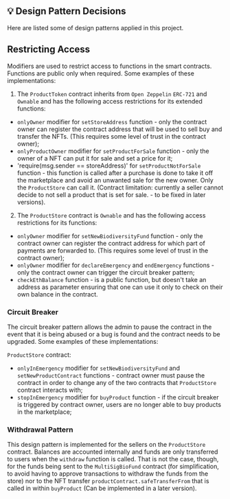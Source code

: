 ## 💡 Design Pattern Decisions
Here are listed some of design patterns applied in this project.

## Restricting Access

Modifiers are used to restrict access to functions in the smart contracts. Functions are public only when required. Some examples of these implementations:

1. The `ProductToken` contract inherits from `Open Zeppelin` `ERC-721` and `Ownable` and has the following access restrictions for its extended functions:
- `onlyOwner` modifier for `setStoreAddress` function - only the contract owner can register the contract address that will be used to sell buy and transfer the NFTs. (This requires some level of trust in the contract owner);
- `onlyProductOwner` modifier for `setProductForSale` function - only the owner of a NFT can put it for sale and set a price for it;
- 'require(msg.sender == storeAddress)' for `setProductNotForSale` function - this function is called after a purchase is done to take it off the marketplace and avoid an unwanted sale for the new owner. Only the `ProductStore` can call it. (Contract limitation: currently a seller cannot decide to not sell a product that is set for sale. - to be fixed in later versions).

2. The `ProductStore` contract is `Ownable` and has the following access restrictions for its functions:
- `onlyOwner` modifier for `setNewBiodiversityFund` function - only the contract owner can register the contract address for which part of payments are forwarded to. (This requires some level of trust in the contract owner);
- `onlyOwner` modifier for `declareEmergency` and `endEmergency` functions - only the contract owner can trigger the circuit breaker pattern;
- `checkEthBalance` function - is a public function, but doesn't take an address as parameter ensuring that one can use it only to check on their own balance in the contract.


### Circuit Breaker
The circuit breaker pattern allows the admin to pause the contract in the event that it is being abused or a bug is found and the contract needs to be upgraded. Some examples of these implementations:

`ProductStore` contract:
- `onlyInEmergency` modifier for `setNewBiodiversityFund` and `setNewProductContract` functions - contract owner must pause the contract in order to change any of the two contracts that `ProductStore` contract interacts with;
- `stopInEmergency` modifier for `buyProduct` function - if the circuit breaker is triggered by contract owner, users are no longer able to buy products in the marketplace;


### Withdrawal Pattern
This design pattern is implemented for the sellers on the `ProductStore` contract. Balances are accounted internally and funds are only transferred to users when the `withdraw` function is called. 
That is not the case, though, for the funds being sent to the `MultiSigBioFund` contract (for simplification, to avoid having to approve transactions to withdraw the funds from the store) nor to the NFT transfer `productContract.safeTransferFrom` that is called in within `buyProduct` (Can be implemented in a later version).




